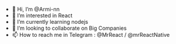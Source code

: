 - 👋 Hi, I’m @Armi-nn
- 👀 I’m interested in React
- 🌱 I’m currently learning nodejs
- 💞️ I’m looking to collaborate on Big Companies
- 📫 How to reach me in Telegram : @MrReact / @mrReactNative
<!---
Armi-nn/Armi-nn is a ✨ special ✨ repository because its `README.md` (this file) appears on your GitHub profile.
You can click the Preview link to take a look at your changes.
--->
